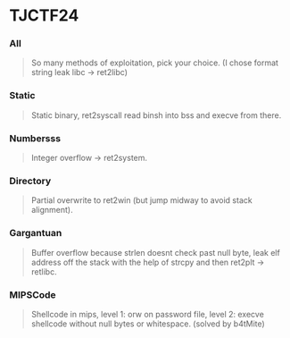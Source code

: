 TJCTF24
=======

<h3> All </h3>

> So many methods of exploitation, pick your choice. (I chose format string leak libc -> ret2libc)

<h3> Static </h3>

> Static binary, ret2syscall read binsh into bss and execve from there.

<h3> Numbersss </h3>

> Integer overflow -> ret2system.

<h3> Directory </h3>

> Partial overwrite to ret2win (but jump midway to avoid stack alignment).

<h3> Gargantuan </h3>

> Buffer overflow because strlen doesnt check past null byte, leak elf address off the stack with the help of strcpy and then ret2plt -> retlibc.

<h3> MIPSCode </h3>

> Shellcode in mips, level 1: orw on password file, level 2: execve shellcode without null bytes or whitespace. (solved by b4tMite)
